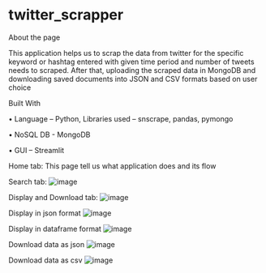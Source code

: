 # twitter_scrapper

About the page

This application helps us to scrap the data from twitter for the specific keyword or hashtag entered with given time period and number of tweets needs to scraped. After that, uploading the scraped data in MongoDB and downloading saved documents into JSON and CSV formats based on user choice

Built With

• Language – Python, Libraries used – snscrape, pandas, pymongo

• NoSQL DB - MongoDB

• GUI – Streamlit

Home tab:
This page tell us what application does and its flow

Search tab:
![image](https://user-images.githubusercontent.com/130894864/232286495-2433ab56-19bb-4511-a3ea-9a6ed82174fb.png)

Display and Download tab:
![image](https://user-images.githubusercontent.com/130894864/232286651-75c933bb-1a72-473d-8c1b-f455cc23f147.png)


Display in json format
![image](https://user-images.githubusercontent.com/130894864/232286692-5be39dc4-bcae-4a32-8234-f196d88a042a.png)

Display in dataframe format
![image](https://user-images.githubusercontent.com/130894864/232286725-b25b240b-4c7e-4cef-bc21-0290789cb59f.png)

Download data as json
![image](https://user-images.githubusercontent.com/130894864/232286753-7f8ae641-31d9-4e3f-b028-23ed21345a2e.png)

Download data as csv
![image](https://user-images.githubusercontent.com/130894864/232286779-6357d2d2-e44d-4dc0-af58-cf75ff074790.png)

